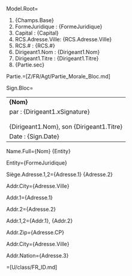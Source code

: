 Model.Root=<ol><li>{Champs.Base}<li>FormeJuridique : {FormeJuridique}<li>Capital : {Capital}<li>RCS.Adresse.Ville: {RCS.Adresse.Ville}<li>RCS.# : {RCS.#}<li>Dirigeant1.Nom : {Dirigeant1.Nom}<li>Dirigeant1.Titre : {Dirigeant1.Titre}<li>{Partie.sec}</ol>

Partie.=[Z/FR/Agt/Partie_Morale_Bloc.md]

Sign.Bloc=<table><tr><td><b>{Nom}</b></td></tr><tr><td>par : {Dirigeant1.xSignature}<br><br>{Dirigeant1.Nom}, son {Dirigeant1.Titre}</td></tr><tr><td>Date : {Sign.Date}</td></tr></table>
  
Name.Full={Nom} {Entity}

Entity={FormeJuridique}

Siège.Adresse.1,2={Adresse.1} {Adresse.2}

Addr.City={Adresse.Ville}

Addr.1={Adresse.1}

Addr.2={Adresse.2}

Addr.1,2={Addr.1}, {Addr.2}

Addr.Zip={Adresse.CP}

Addr.City={Adresse.Ville}

Addr.Nation={Adresse.3}

=[U/class/FR_ID.md]